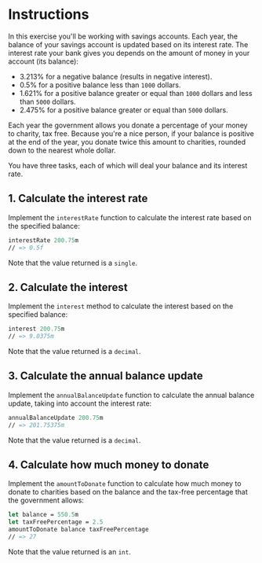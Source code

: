 # Instructions

In this exercise you'll be working with savings accounts. Each year, the balance of your savings account is updated based on its interest rate. The interest rate your bank gives you depends on the amount of money in your account (its balance):

- 3.213% for a negative balance (results in negative interest).
- 0.5% for a positive balance less than `1000` dollars.
- 1.621% for a positive balance greater or equal than `1000` dollars and less than `5000` dollars.
- 2.475% for a positive balance greater or equal than `5000` dollars.

Each year the government allows you donate a percentage of your money to charity, tax free. Because you're a nice person, if your balance is positive at the end of the year, you donate twice this amount to charities, rounded down to the nearest whole dollar.

You have three tasks, each of which will deal your balance and its interest rate.

## 1. Calculate the interest rate

Implement the `interestRate` function to calculate the interest rate based on the specified balance:

```fsharp
interestRate 200.75m
// => 0.5f
```

Note that the value returned is a `single`.

## 2. Calculate the interest

Implement the `interest` method to calculate the interest based on the specified balance:

```fsharp
interest 200.75m
// => 9.0375m
```

Note that the value returned is a `decimal`.

## 3. Calculate the annual balance update

Implement the `annualBalanceUpdate` function to calculate the annual balance update, taking into account the interest rate:

```fsharp
annualBalanceUpdate 200.75m
// => 201.75375m
```

Note that the value returned is a `decimal`.

## 4. Calculate how much money to donate

Implement the `amountToDonate` function to calculate how much money to donate to charities based on the balance and the tax-free percentage that the government allows:

```fsharp
let balance = 550.5m
let taxFreePercentage = 2.5
amountToDonate balance taxFreePercentage
// => 27
```

Note that the value returned is an `int`.

